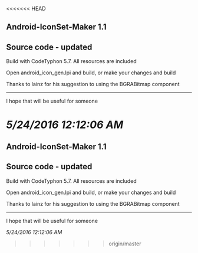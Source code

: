 <<<<<<< HEAD
## Android-IconSet-Maker 1.1 ##
## Source code - updated ##
Build with CodeTyphon 5.7. All resources are included

Open android_icon_gen.lpi and build, or make your changes and build

Thanks to lainz for his suggestion to using the BGRABitmap component

----------

I hope that will be useful for someone

*5/24/2016 12:12:06 AM*
=======
## Android-IconSet-Maker 1.1 ##
## Source code - updated ##
Build with CodeTyphon 5.7. All resources are included

Open android_icon_gen.lpi and build, or make your changes and build

Thanks to lainz for his suggestion to using the BGRABitmap component

----------

I hope that will be useful for someone

*5/24/2016 12:12:06 AM*
>>>>>>> origin/master
